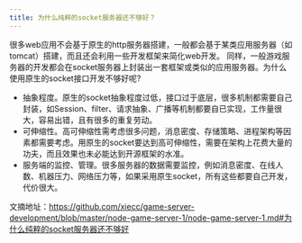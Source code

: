 ```yaml
---
title: 为什么纯粹的socket服务器还不够好？
---
```


很多web应用不会基于原生的http服务器搭建，一般都会基于某类应用服务器（如tomcat）搭建，而且还会利用一些开发框架来简化web开发。 同样，一般游戏服务器的开发都会在socket服务器上封装出一套框架或类似的应用服务器。为什么使用原生的socket接口开发不够好呢?

- 抽象程度。原生的socket抽象程度过低，接口过于底层，很多机制都需要自己封装，如Session、filter、请求抽象、广播等机制都要自已实现，工作量很大，容易出错，且有很多的重复劳动。
- 可伸缩性。高可伸缩性需考虑很多问题，消息密度、存储策略、进程架构等因素都需要考虑。用原生的socket要达到高可伸缩性，需要在架构上花费大量的功夫，而且效果也未必能达到开源框架的水准。
- 服务端的监控、管理。很多服务器的数据需要监控，例如消息密度、在线人数、机器压力、网络压力等，如果采用原生socket，所有这些都要自己开发，代价很大。

文摘地址：<https://github.com/xiecc/game-server-development/blob/master/node-game-server-1/node-game-server-1.md#为什么纯粹的socket服务器还不够好>
